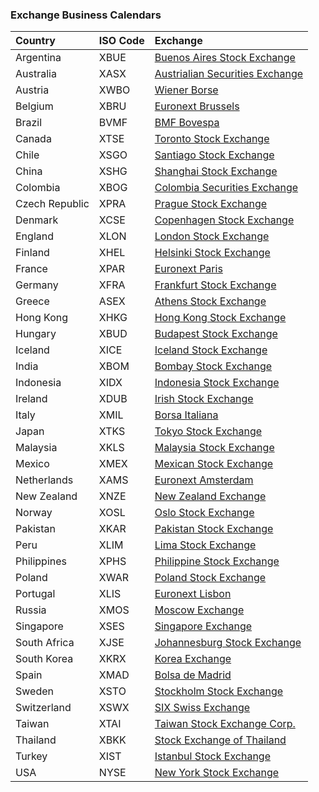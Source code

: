 ### Exchange Business Calendars ###


|Country|	ISO Code|	Exchange|
|:------|:----------|:----------|
|Argentina	|XBUE	|[Buenos Aires Stock Exchange	](https://www.bcba.sba.com.ar/)|
|Australia	|XASX	|[Austrialian Securities Exchange	](https://www.asx.com.au/)|
|Austria	|XWBO	|[Wiener Borse	](https://www.wienerborse.at/en/)|
|Belgium	|XBRU	|[Euronext Brussels	](https://www.euronext.com/en/regulation/brussels)|
|Brazil	    |BVMF	|[BMF Bovespa	](http://www.b3.com.br/en_us/)|
|Canada	    |XTSE	|[Toronto Stock Exchange	](https://www.tsx.com/)|
|Chile	    |XSGO	|[Santiago Stock Exchange	](http://inter.bolsadesantiago.com/sitios/en/Paginas/home.aspx)|
|China	    |XSHG	|[Shanghai Stock Exchange	](http://english.sse.com.cn)|
|Colombia	|XBOG	|[Colombia Securities Exchange	](https://www.bvc.com.co/nueva/index_en.html)|
|Czech Republic	|XPRA	|[Prague Stock Exchange	](https://www.pse.cz/en/)|
|Denmark	|XCSE	|[Copenhagen Stock Exchange	](http://www.nasdaqomxnordic.com/)|
|England	|XLON	|[London Stock Exchange	](https://www.londonstockexchange.com/home/homepage.htm)|
|Finland	|XHEL	|[Helsinki Stock Exchange	](http://www.nasdaqomxnordic.com/)|
|France	    |XPAR	|[Euronext Paris	](https://www.euronext.com/en/regulation/paris)|
|Germany	|XFRA	|[Frankfurt Stock Exchange	](http://en.boerse-frankfurt.de/)|
|Greece	    |ASEX	|[Athens Stock Exchange	](http://www.helex.gr/)|
|Hong Kong	|XHKG	|[Hong Kong Stock Exchange	](https://www.hkex.com.hk/?sc_lang=en)|
|Hungary	|XBUD	|[Budapest Stock Exchange	](https://bse.hu/)|
|Iceland	|XICE	|[Iceland Stock Exchange	](http://www.nasdaqomxnordic.com/)|
|India	    |XBOM	|[Bombay Stock Exchange	](https://www.bseindia.com)|
|Indonesia	|XIDX	|[Indonesia Stock Exchange	](https://www.idx.co.id/)|
|Ireland	|XDUB	|[Irish Stock Exchange	](http://www.ise.ie/)|
|Italy	    |XMIL	|[Borsa Italiana	](https://www.borsaitaliana.it/homepage/homepage.en.htm)|
|Japan	    |XTKS	|[Tokyo Stock Exchange	](https://www.jpx.co.jp/english/)|
|Malaysia	|XKLS	|[Malaysia Stock Exchange	](http://www.bursamalaysia.com/market/)|
|Mexico	    |XMEX	|[Mexican Stock Exchange	](https://www.bmv.com.mx)|
|Netherlands	|XAMS	|[Euronext Amsterdam	](https://www.euronext.com/en/regulation/amsterdam)|
|New Zealand	|XNZE	|[New Zealand Exchange	](https://www.nzx.com/)|
|Norway	    |XOSL	|[Oslo Stock Exchange	](https://www.oslobors.no/ob_eng/)|
|Pakistan	|XKAR	|[Pakistan Stock Exchange	](https://www.psx.com.pk/)|
|Peru	    |XLIM	|[Lima Stock Exchange	](https://www.bvl.com.pe)|
|Philippines	|XPHS	|[Philippine Stock Exchange	](https://www.pse.com.ph/stockMarket/home.html)|
|Poland	    |XWAR	|[Poland Stock Exchange	](http://www.gpw.pl)|
|Portugal	|XLIS	|[Euronext Lisbon	](https://www.euronext.com/en/regulation/lisbon)|
|Russia	    |XMOS	|[Moscow Exchange	](https://www.moex.com/en/)|
|Singapore	|XSES	|[Singapore Exchange	](https://www.sgx.com)|
|South Africa	|XJSE	|[Johannesburg Stock Exchange	](https://www.jse.co.za/z)|
|South Korea	|XKRX	|[Korea Exchange	](http://global.krx.co.kr)|
|Spain	    |XMAD	|[Bolsa de Madrid	](http://www.bolsamadrid.es/ing/aspx/Portada/Portada.aspx)|
|Sweden	    |XSTO	|[Stockholm Stock Exchange	](http://www.nasdaqomxnordic.com/)|
|Switzerland	|XSWX	|[SIX Swiss Exchange	](https://www.six-group.com/exchanges/index.html)|
|Taiwan	    |XTAI	|[Taiwan Stock Exchange Corp.	](https://www.twse.com.tw/en/)|
|Thailand	|XBKK	|[Stock Exchange of Thailand	](https://www.set.or.th/set/mainpage.do?language=en&country=US)|
|Turkey	    |XIST	|[Istanbul Stock Exchange	](https://www.borsaistanbul.com/en/)|
|USA	    |NYSE	|[New York Stock Exchange	](https://www.nyse.com/index)|